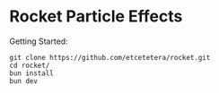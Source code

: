 # Rocket Particle Effects


Getting Started:
```
git clone https://github.com/etcetetera/rocket.git
cd rocket/
bun install
bun dev
```
